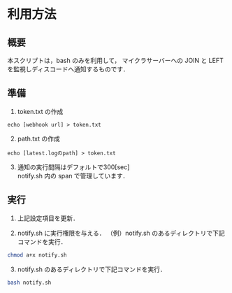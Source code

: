 # 利用方法
## 概要
本スクリプトは，bash のみを利用して，
マイクラサーバーへの JOIN と LEFT を監視しディスコードへ通知するものです．

## 準備
1. token.txt の作成
```
echo [webhook url] > token.txt
```
2. path.txt の作成
```
echo [latest.logのpath] > token.txt
```
3. 通知の実行間隔はデフォルトで300[sec]<br>
notify.sh 内の span で管理しています．


## 実行
1. 上記設定項目を更新．

2. notify.sh に実行権限を与える．
（例）notify.sh のあるディレクトリで下記コマンドを実行．
```sh
chmod a+x notify.sh
```

3. notify.sh のあるディレクトリで下記コマンドを実行．
```sh
bash notify.sh
```
